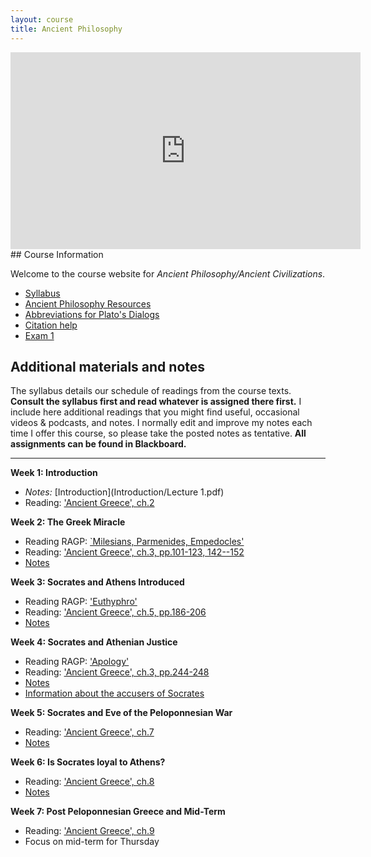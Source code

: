 ```yaml
---
layout: course
title: Ancient Philosophy
---
```


<iframe width="560" height="315" src="https://www.youtube.com/embed/HF09PRMQ7Dk" frameborder="0" allow="accelerometer; autoplay; encrypted-media; gyroscope; picture-in-picture" allowfullscreen></iframe>
## Course Information

Welcome to the course website for *Ancient Philosophy/Ancient Civilizations*.  
+ [Syllabus](Syllabus.pdf)
+ [Ancient Philosophy Resources](resources)
+ [Abbreviations for Plato's Dialogs](abbreviations.pdf)
+ [Citation help](citation.pdf)
+ [Exam 1](exam1)

## Additional materials and notes

The syllabus details our schedule of readings from the course texts. **Consult the syllabus first and read whatever is assigned there first.** I include here additional readings that you might find useful, occasional videos & podcasts, and notes. I normally edit and improve my notes each time I offer this course, so please take the posted notes as tentative. **All assignments can be found in Blackboard.**

---

**Week 1: Introduction**

+ *Notes:* [Introduction](Introduction/Lecture 1.pdf)
+ Reading: ['Ancient Greece', ch.2](https://www.dropbox.com/scl/fi/e7vd08rl25gf50jga90us/pomeroy.pdf?rlkey=34pwmeodzjo9zslckk8xkqoee&dl=0)


**Week 2: The Greek Miracle**


+ Reading RAGP: [`Milesians, Parmenides, Empedocles'](Presoc/presocratics.pdf)  
+ Reading: ['Ancient Greece', ch.3, pp.101-123, 142--152](https://www.dropbox.com/scl/fi/e7vd08rl25gf50jga90us/pomeroy.pdf?rlkey=34pwmeodzjo9zslckk8xkqoee&dl=0)
+ [Notes](Presoc/Parmenides)

**Week 3: Socrates and Athens Introduced**


+ Reading RAGP: ['Euthyphro'](Euthyphro/euthyphro.pdf)  
+ Reading: ['Ancient Greece', ch.5, pp.186-206](https://www.dropbox.com/scl/fi/e7vd08rl25gf50jga90us/pomeroy.pdf?rlkey=34pwmeodzjo9zslckk8xkqoee&dl=0)
+ [Notes](Euthyphro/Lecture4.pdf) 

**Week 4: Socrates and Athenian Justice**

+ Reading RAGP: ['Apology'](Apology/Apology.pdf)
+ Reading: ['Ancient Greece', ch.3, pp.244-248](https://www.dropbox.com/scl/fi/e7vd08rl25gf50jga90us/pomeroy.pdf?rlkey=34pwmeodzjo9zslckk8xkqoee&dl=0)
+ [Notes](Apology/Lecture5.pdf)
+ [Information about the accusers of Socrates](Apology/Accusers.pdf)


**Week 5: Socrates and Eve of the Peloponnesian War**

+ Reading: ['Ancient Greece', ch.7](https://www.dropbox.com/scl/fi/e7vd08rl25gf50jga90us/pomeroy.pdf?rlkey=34pwmeodzjo9zslckk8xkqoee&dl=0)
+ [Notes](Meno/Meno.pdf)

**Week 6: Is Socrates loyal to Athens?**

+ Reading: ['Ancient Greece', ch.8](https://www.dropbox.com/scl/fi/e7vd08rl25gf50jga90us/pomeroy.pdf?rlkey=34pwmeodzjo9zslckk8xkqoee&dl=0)
+ [Notes](Crito/crito.pdf)

**Week 7: Post Peloponnesian Greece and Mid-Term**

+ Reading: ['Ancient Greece', ch.9](https://www.dropbox.com/scl/fi/e7vd08rl25gf50jga90us/pomeroy.pdf?rlkey=34pwmeodzjo9zslckk8xkqoee&dl=0)
+ Focus on mid-term for Thursday

